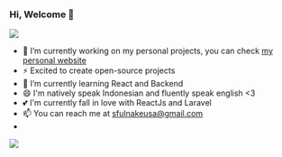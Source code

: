 ### Hi, Welcome 👋

<!-- ![github stats](https://github-readme-stats.vercel.app/api?username=nakeusa12&show_icons=true&theme=tokyo-night&count_private=true&hide_border=true) -->
<span><img src="https://github-readme-stats.vercel.app/api?username=nakeusa12&show_icons=true&theme=tokyo-night&count_private=true&hide_border=true" /></span>

- 🔭 I’m currently working on my personal projects, you can check <a href="https://sfullnakeusa.netlify.app/">my personal website</a>
- ⚡ Excited to create open-source projects
- 🌱 I’m currently learning React and Backend
- 😄 I'm natively speak Indonesian and fluently speak english <3 
- 💕 I'm currently fall in love with ReactJs and Laravel 
- 📫 You can reach me at sfulnakeusa@gmail.com
- 
<span><img src="https://github-readme-stats.vercel.app/api/top-langs/?username=nakeusa12&layout=compact&theme=mr-pink&hide_border=true" /></span>
